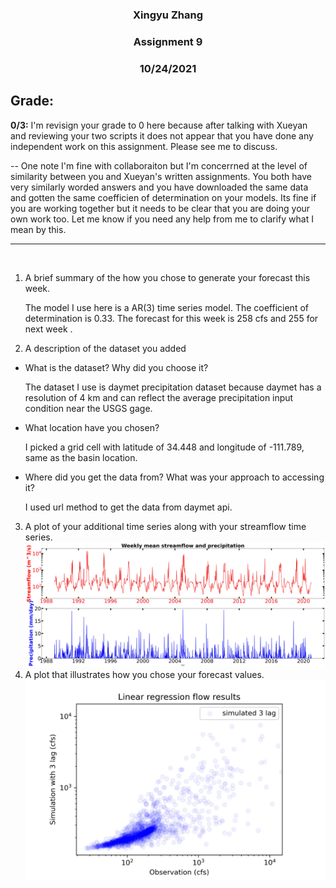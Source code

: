 <center>

### Xingyu Zhang
### Assignment 9
### 10/24/2021

</center>

## Grade:
**0/3:** I'm revisign your grade to 0 here because after talking with Xueyan and reviewing your two scripts it does not appear that you have done any independent work on this assignment. Please see me to discuss. 

-- One note I'm fine with collaboraiton but I'm concerrned at the level of similarity between you and Xueyan's written assignments. You both have very similarly worded answers and you have downloaded the same data and gotten the same coefficien of determination on your models. Its fine if you are working together but it needs to be clear that you are doing your own work too. Let me know if you need any help from me to clarify what I mean by this. 
____________
</br>



1. A brief summary of the how you chose to generate your forecast this week.
   
   The model I use here is a AR(3) time series model. The coefficient of determination is 0.33. The forecast for this week is 258 cfs and 255 for next week .

2. A description of the dataset you added
* What is the dataset? Why did you choose it?
  
  The dataset I use is daymet precipitation dataset because daymet has a resolution of 4 km and can reflect the average precipitation input condition near the USGS gage. 

* What location have you chosen?
  
  I picked a grid cell with latitude of 34.448 and longitude of -111.789, same as the basin location.

* Where did you get the data from? What was your approach to accessing it?
  
  I used url method to get the data from daymet api.


3. A plot of your additional time series along with your streamflow time series.
   ![picture 1](./two_yaxis_prcp_flow.jpg)
4. A plot that illustrates how you chose your forecast values.
   ![picture 2](./lm.jpg)